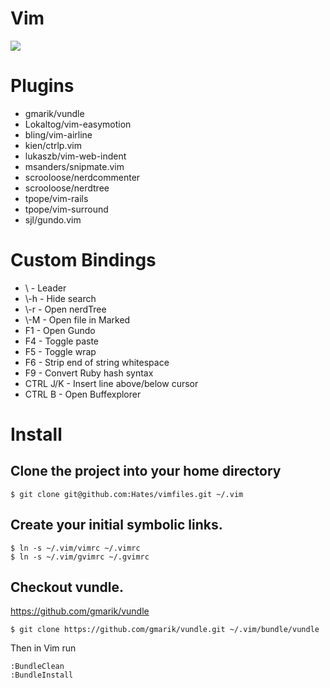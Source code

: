 # Vim

![](http://i.imgur.com/MxReZ.png)

# Plugins

- gmarik/vundle
- Lokaltog/vim-easymotion
- bling/vim-airline
- kien/ctrlp.vim
- lukaszb/vim-web-indent
- msanders/snipmate.vim
- scrooloose/nerdcommenter
- scrooloose/nerdtree
- tpope/vim-rails
- tpope/vim-surround
- sjl/gundo.vim

# Custom Bindings

- \ - Leader
- \\-h - Hide search
- \\-r - Open nerdTree
- \\-M - Open file in Marked
- F1 - Open Gundo
- F4 - Toggle paste
- F5 - Toggle wrap
- F6 - Strip end of string whitespace
- F9 - Convert Ruby hash syntax
- CTRL J/K - Insert line above/below cursor
- CTRL B - Open Buffexplorer

# Install

## Clone the project into your home directory

```
$ git clone git@github.com:Hates/vimfiles.git ~/.vim
```

## Create your initial symbolic links.

```
$ ln -s ~/.vim/vimrc ~/.vimrc
$ ln -s ~/.vim/gvimrc ~/.gvimrc
```

## Checkout vundle.

https://github.com/gmarik/vundle

```
$ git clone https://github.com/gmarik/vundle.git ~/.vim/bundle/vundle
```

Then in Vim run

```
:BundleClean
:BundleInstall
```
